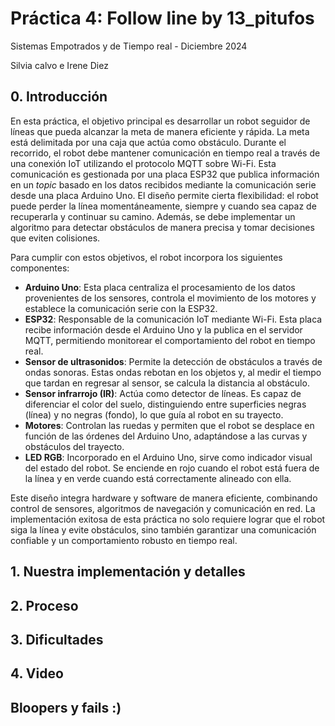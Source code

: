 # Práctica 4: Follow line by 13_pitufos

Sistemas Empotrados y de Tiempo real - Diciembre 2024

Silvia calvo e Irene Diez

## 0. Introducción

En esta práctica, el objetivo principal es desarrollar un robot seguidor de líneas que pueda alcanzar la meta de manera eficiente y rápida. La meta está delimitada por una caja que actúa como obstáculo. Durante el recorrido, el robot debe mantener comunicación en tiempo real a través de una conexión IoT utilizando el protocolo MQTT sobre Wi-Fi. Esta comunicación es gestionada por una placa ESP32 que publica información en un *topic* 
basado en los datos recibidos mediante la comunicación serie desde una placa Arduino Uno.  El diseño permite cierta flexibilidad: el robot puede perder la línea momentáneamente, siempre y cuando sea capaz de recuperarla y continuar su camino.
Además, se debe implementar un algoritmo para detectar obstáculos de manera precisa y tomar decisiones que eviten colisiones.

Para cumplir con estos objetivos, el robot incorpora los siguientes componentes:

- **Arduino Uno**: Esta placa centraliza el procesamiento de los datos provenientes de los sensores, controla el movimiento de los motores y establece la comunicación serie con la ESP32.
- **ESP32**: Responsable de la comunicación IoT mediante Wi-Fi. Esta placa recibe información desde el Arduino Uno y la publica en el servidor MQTT, permitiendo monitorear el comportamiento del robot en tiempo real.
- **Sensor de ultrasonidos**: Permite la detección de obstáculos a través de ondas sonoras. Estas ondas rebotan en los objetos y, al medir el tiempo que tardan en regresar al sensor, se calcula la distancia al obstáculo.
- **Sensor infrarrojo (IR)**: Actúa como detector de líneas. Es capaz de diferenciar el color del suelo, distinguiendo entre superficies negras (línea) y no negras (fondo), lo que guía al robot en su trayecto.
- **Motores**: Controlan las ruedas y permiten que el robot se desplace en función de las órdenes del Arduino Uno, adaptándose a las curvas y obstáculos del trayecto.
- **LED RGB**: Incorporado en el Arduino Uno, sirve como indicador visual del estado del robot. Se enciende en rojo cuando el robot está fuera de la línea y en verde cuando está correctamente alineado con ella.

Este diseño integra hardware y software de manera eficiente, combinando control de sensores, algoritmos de navegación y comunicación en red. La implementación exitosa de esta práctica no solo requiere lograr que el robot siga
la línea y evite obstáculos, sino también garantizar una comunicación confiable y un comportamiento robusto en tiempo real.

## 1. Nuestra implementación y detalles
## 2. Proceso
## 3. Dificultades
## 4. Video
## Bloopers y fails :)


